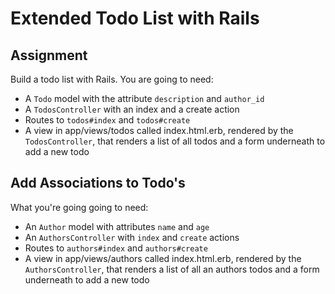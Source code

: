 # Extended Todo List with Rails
## Assignment
Build a todo list with Rails. You are going to need:

- A `Todo` model with the attribute `description` and `author_id`
- A `TodosController` with an index and a create action
- Routes to `todos#index` and `todos#create`
- A view in app/views/todos called index.html.erb, rendered by the `TodosController`, that renders a list of all todos and a form underneath to add a new todo

## Add Associations to Todo's
What you're going going to need:

- An `Author` model with attributes `name` and `age`
- An `AuthorsController` with `index` and `create` actions
- Routes to `authors#index` and `authors#create`
- A view in app/views/authors called index.html.erb, rendered by the `AuthorsController`, that renders a list of all an authors todos and a form underneath to add a new todo
